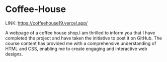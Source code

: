 # Coffee-House
LINK: https://coffeehouse19.vercel.app/

A webpage of a coffee house shop.I am thrilled to inform you that I have completed the project and have taken the initiative to post it on GitHub. The course content has provided me with a comprehensive understanding of HTML and CSS, enabling me to create engaging and interactive web designs.

